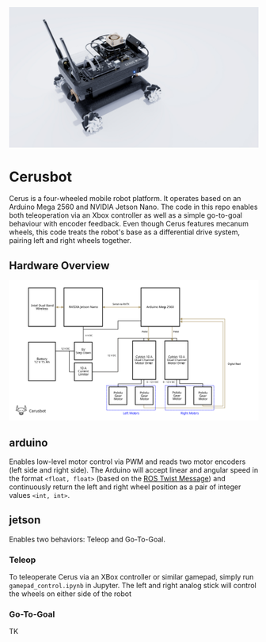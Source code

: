 ![Cerusbot](https://github.com/2788west/cerusbot/blob/master/cerusbot.jpg?raw=true)

# Cerusbot

Cerus is a four-wheeled mobile robot platform. It operates based on an Arduino Mega 2560 and NVIDIA Jetson Nano. The code in this repo enables both teleoperation via an Xbox controller as well as a simple go-to-goal behaviour with encoder feedback. Even though Cerus features mecanum wheels, this code treats the robot's base as a differential drive system, pairing left and right wheels together.

## Hardware Overview
![Block Diagram](https://raw.githubusercontent.com/2788west/cerusbot/8304e2776a1b0b4a7896b6be7f84befea37baf97/block_diagram.svg)


## arduino

Enables low-level motor control via PWM and reads two motor encoders (left side and right side). The Arduino will accept linear and angular speed in the format `<float, float>` (based on the [ROS Twist Message](http://docs.ros.org/en/melodic/api/geometry_msgs/html/msg/Twist.html)) and continuously return the left and right wheel position as a pair of integer values `<int, int>`. 

## jetson

Enables two behaviors: Teleop and Go-To-Goal.

### Teleop

To teleoperate Cerus via an XBox controller or similar gamepad, simply run `gamepad_control.ipynb` in Jupyter. The left and right analog stick will control the wheels on either side of the robot

### Go-To-Goal

TK
